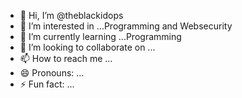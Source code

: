 - 👋 Hi, I’m @theblackidops
- 👀 I’m interested in ...Programming and Websecurity 
- 🌱 I’m currently learning ...Programming
- 💞️ I’m looking to collaborate on ...
- 📫 How to reach me ...
- 😄 Pronouns: ...
- ⚡ Fun fact: ...

<!---
theblackidops/theblackidops is a ✨ special ✨ repository because its `README.md` (this file) appears on your GitHub profile.
You can click the Preview link to take a look at your changes.
--->
